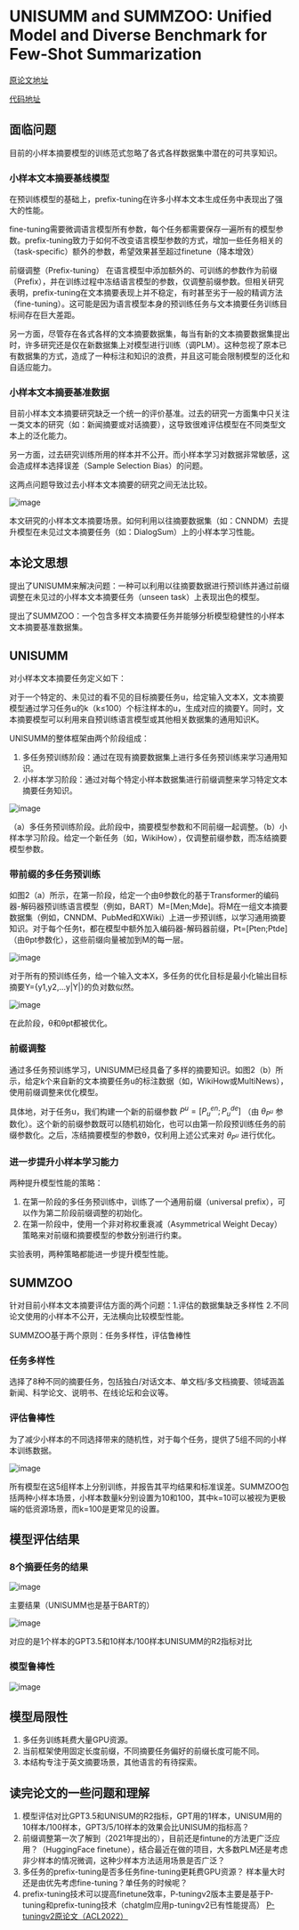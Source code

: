 # UNISUMM and SUMMZOO: Unified Model and Diverse Benchmark for Few-Shot Summarization

[原论文地址](https://aclanthology.org/2023.acl-long.718.pdf)

[代码地址](https://github.com/microsoft/UniSumm)

## 面临问题

目前的小样本摘要模型的训练范式忽略了各式各样数据集中潜在的可共享知识。

### 小样本文本摘要基线模型
在预训练模型的基础上，prefix-tuning在许多小样本文本生成任务中表现出了强大的性能。

fine-tuning需要微调语言模型所有参数，每个任务都需要保存一遍所有的模型参数。prefix-tuning致力于如何不改变语言模型参数的方式，增加一些任务相关的（task-specific）额外的参数，希望效果甚至超过finetune（降本增效）

前缀调整（Prefix-tuning） 在语言模型中添加额外的、可训练的参数作为前缀（Prefix），并在训练过程中冻结语言模型的参数，仅调整前缀参数。但相关研究表明，prefix-tuning在文本摘要表现上并不稳定，有时甚至劣于一般的精调方法（fine-tuning）。这可能是因为语言模型本身的预训练任务与文本摘要任务训练目标间存在巨大差距。

另一方面，尽管存在各式各样的文本摘要数据集，每当有新的文本摘要数据集提出时，许多研究还是仅在新数据集上对模型进行训练（调PLM）。这种忽视了原本已有数据集的方式，造成了一种标注和知识的浪费，并且这可能会限制模型的泛化和自适应能力。

### 小样本文本摘要基准数据
目前小样本文本摘要研究缺乏一个统一的评价基准。过去的研究一方面集中只关注一类文本的研究（如：新闻摘要或对话摘要），这导致很难评估模型在不同类型文本上的泛化能力。

另一方面，过去研究训练所用的样本并不公开。而小样本学习对数据非常敏感，这会造成样本选择误差（Sample Selection Bias）的问题。

这两点问题导致过去小样本文本摘要的研究之间无法比较。

![image](1.png)

本文研究的小样本文本摘要场景。如何利用以往摘要数据集（如：CNNDM）去提升模型在未见过文本摘要任务（如：DialogSum）上的小样本学习性能。

## 本论文思想
提出了UNISUMM来解决问题：一种可以利用以往摘要数据进行预训练并通过前缀调整在未见过的小样本文本摘要任务（unseen task）上表现出色的模型。

提出了SUMMZOO：一个包含多样文本摘要任务并能够分析模型稳健性的小样本文本摘要基准数据集。

## UNISUMM

对小样本文本摘要任务定义如下：

对于一个特定的、未见过的看不见的目标摘要任务u，给定输入文本X，文本摘要模型通过学习任务u的k（k≤100）个标注样本的u，生成对应的摘要Y。同时，文本摘要模型可以利用来自预训练语言模型或其他相关数据集的通用知识K。

UNISUMM的整体框架由两个阶段组成：
1. 多任务预训练阶段：通过在现有摘要数据集上进行多任务预训练来学习通用知识。
2. 小样本学习阶段：通过对每个特定小样本数据集进行前缀调整来学习特定文本摘要任务知识。

![image](2.png)

（a）多任务预训练阶段。此阶段中，摘要模型参数和不同前缀一起调整。（b）小样本学习阶段。给定一个新任务（如，WikiHow），仅调整前缀参数，而冻结摘要模型参数。

### 带前缀的多任务预训练

如图2（a）所示，在第一阶段，给定一个由θ参数化的基于Transformer的编码器-解码器预训练语言模型（例如，BART）M=[Men;Mde]。将M在一组文本摘要数据集（例如，CNNDM、PubMed和XWiki）上进一步预训练，以学习通用摘要知识。对于每个任务t，都在模型中额外加入编码器-解码器前缀，Pt=[Pten;Ptde]（由θpt参数化），这些前缀向量被加到M的每一层。

![image](3.png)

对于所有的预训练任务，给一个输入文本X，多任务的优化目标是最小化输出目标摘要Y={y1,y2,...y|Y|}的负对数似然。

![image](4.png)

在此阶段，θ和θpt都被优化。

### 前缀调整
通过多任务预训练学习，UNISUMM已经具备了多样的摘要知识。如图2（b）所示，给定k个来自新的文本摘要任务u的标注数据（如，WikiHow或MultiNews），使用前缀调整来优化模型。

具体地，对于任务u，我们构建一个新的前缀参数
$P^{u} = [P_{u}^{en};P_{u}^{de}]$
（由
$θ_{P^{u}}$
参数化）。这个新的前缀参数既可以随机初始化，也可以由第一阶段预训练任务的前缀参数化。之后，冻结摘要模型的参数θ，仅利用上述公式来对
$θ_{P^{u}}$
进行优化。

### 进一步提升小样本学习能力
两种提升模型性能的策略：

1. 在第一阶段的多任务预训练中，训练了一个通用前缀（universal prefix），可以作为第二阶段前缀调整的初始化。
2. 在第一阶段中，使用一个非对称权重衰减（Asymmetrical Weight Decay）策略来对前缀和摘要模型的参数分别进行约束。

实验表明，两种策略都能进一步提升模型性能。

## SUMMZOO
针对目前小样本文本摘要评估方面的两个问题：1.评估的数据集缺乏多样性 2.不同论文使用的小样本不公开，无法横向比较模型性能。

SUMMZOO基于两个原则：任务多样性，评估鲁棒性

### 任务多样性
选择了8种不同的摘要任务，包括独白/对话文本、单文档/多文档摘要、领域涵盖新闻、科学论文、说明书、在线论坛和会议等。

### 评估鲁棒性
为了减少小样本的不同选择带来的随机性，对于每个任务，提供了5组不同的小样本训练数据。

![image](5.png)

所有模型在这5组样本上分别训练，并报告其平均结果和标准误差。SUMMZOO包括两种小样本场景，小样本数量k分别设置为10和100，其中k=10可以被视为更极端的低资源场景，而k=100是更常见的设置。

## 模型评估结果
### 8个摘要任务的结果
![image](6.png)

主要结果（UNISUMM也是基于BART的）

![image](7.png)

对应的是1个样本的GPT3.5和10样本/100样本UNISUMM的R2指标对比

### 模型鲁棒性

![image](8.png)

## 模型局限性
1. 多任务训练耗费大量GPU资源。
2. 当前框架使用固定长度前缀，不同摘要任务偏好的前缀长度可能不同。
3. 本结构专注于英文摘要场景，其他语言的有待探索。

## 读完论文的一些问题和理解
1. 模型评估对比GPT3.5和UNISUM的R2指标，GPT用的1样本，UNISUM用的10样本/100样本，GPT3/5/10样本的效果会比UNISUM的指标高？
2. 前缀调整第一次了解到（2021年提出的），目前还是fintune的方法更广泛应用？（HuggingFace finetune），结合最近在做的项目，大多数PLM还是考虑非少样本的情况微调，这种少样本方法适用场景是否广泛？
3. 多任务的prefix-tuning是否多任务fine-tuning更耗费GPU资源？ 样本量大时还是由优先考虑fine-tuning？单任务的时候呢？
4. prefix-tuning技术可以提高finetune效率，P-tuningv2版本主要是基于P-tuning和prefix-tuning技术（chatglm应用p-tuningv2已有性能提高）  [P-tuningv2原论文（ACL2022）](https://arxiv.org/pdf/2110.07602.pdf)
